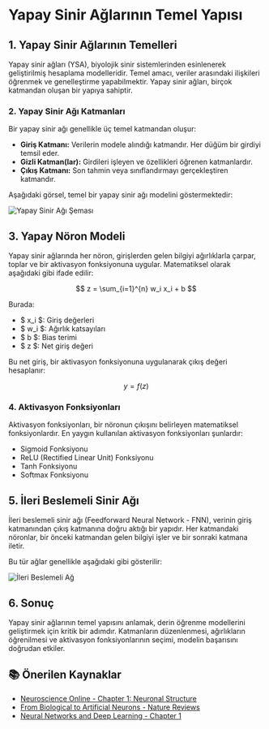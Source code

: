 # Yapay Sinir Ağlarının Temel Yapısı

## 1. Yapay Sinir Ağlarının Temelleri

Yapay sinir ağları (YSA), biyolojik sinir sistemlerinden esinlenerek geliştirilmiş hesaplama modelleridir. Temel amacı, veriler arasındaki ilişkileri öğrenmek ve genelleştirme yapabilmektir. Yapay sinir ağları, birçok katmandan oluşan bir yapıya sahiptir.

### 2. Yapay Sinir Ağı Katmanları

Bir yapay sinir ağı genellikle üç temel katmandan oluşur:

- **Giriş Katmanı:** Verilerin modele alındığı katmandır. Her düğüm bir girdiyi temsil eder.
- **Gizli Katman(lar):** Girdileri işleyen ve özellikleri öğrenen katmanlardır.
- **Çıkış Katmanı:** Son tahmin veya sınıflandırmayı gerçekleştiren katmandır.

Aşağıdaki görsel, temel bir yapay sinir ağı modelini göstermektedir:

![Yapay Sinir Ağı Şeması](https://upload.wikimedia.org/wikipedia/commons/e/e4/Artificial_neural_network.svg)

## 3. Yapay Nöron Modeli

Yapay sinir ağlarında her nöron, girişlerden gelen bilgiyi ağırlıklarla çarpar, toplar ve bir aktivasyon fonksiyonuna uygular. Matematiksel olarak aşağıdaki gibi ifade edilir:

$$ z = \sum_{i=1}^{n} w_i x_i + b $$

Burada:
- $ x_i $: Giriş değerleri
- $ w_i $: Ağırlık katsayıları
- $ b $: Bias terimi
- $ z $: Net giriş değeri

Bu net giriş, bir aktivasyon fonksiyonuna uygulanarak çıkış değeri hesaplanır:

$$ y = f(z) $$

### 4. Aktivasyon Fonksiyonları

Aktivasyon fonksiyonları, bir nöronun çıkışını belirleyen matematiksel fonksiyonlardır. En yaygın kullanılan aktivasyon fonksiyonları şunlardır:

* Sigmoid Fonksiyonu
* ReLU (Rectified Linear Unit) Fonksiyonu
* Tanh Fonksiyonu
* Softmax Fonksiyonu

## 5. İleri Beslemeli Sinir Ağı

İleri beslemeli sinir ağı (Feedforward Neural Network - FNN), verinin giriş katmanından çıkış katmanına doğru aktığı bir yapıdır. Her katmandaki nöronlar, bir önceki katmandan gelen bilgiyi işler ve bir sonraki katmana iletir.

Bu tür ağlar genellikle aşağıdaki gibi gösterilir:

![İleri Beslemeli Ağ](https://mukulrathi.com/static/648e5207805f95bf09c330a43d89d295/f207c/neural-net.png)

## 6. Sonuç

Yapay sinir ağlarının temel yapısını anlamak, derin öğrenme modellerini geliştirmek için kritik bir adımdır. Katmanların düzenlenmesi, ağırlıkların öğrenilmesi ve aktivasyon fonksiyonlarının seçimi, modelin başarısını doğrudan etkiler. 

## 📚 Önerilen Kaynaklar
- [Neuroscience Online - Chapter 1: Neuronal Structure](https://nba.uth.tmc.edu/neuroscience/s1/chapter01.html)
- [From Biological to Artificial Neurons - Nature Reviews](https://www.nature.com/articles/s41583-021-00455-7)
- [Neural Networks and Deep Learning - Chapter 1](http://neuralnetworksanddeeplearning.com/chap1.html)
